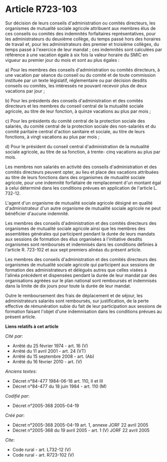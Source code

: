 # Article R723-103

Sur décision de leurs conseils d'administration ou comités directeurs, les organismes de mutualité sociale agricole
attribuent aux membres élus de ces conseils ou comités des indemnités forfaitaires représentatives, pour les administrateurs
du deuxième collège, du temps passé hors des horaires de travail et, pour les administrateurs des premier et troisième
collèges, du temps passé à l'exercice de leur mandat ; ces indemnités sont calculées par référence à une vacation égale à six
fois la valeur horaire du SMIC en vigueur au premier jour du mois et sont au plus égales : 

a) Pour les membres des conseils d'administration ou comités directeurs, à une vacation par séance du conseil ou du comité et
de toute commission instituée par un texte législatif, réglementaire ou par décision desdits conseils ou comités, les
intéressés ne pouvant recevoir plus de deux vacations par jour ; 

b) Pour les présidents des conseils d'administration et des comités directeurs et les membres du conseil central de la
mutualité sociale agricole, au titre de leur fonction, à quinze vacations au plus par mois ; 

c) Pour les présidents du comité central de la protection sociale des salariés, du comité central de la protection sociale
des non-salariés et du comité paritaire central d'action sanitaire et sociale, au titre de leurs fonctions, à vingt vacations
au plus par mois ; 

d) Pour le président du conseil central d'administration de la mutualité sociale agricole, au titre de sa fonction, à trente-
cinq vacations au plus par mois. 

Les membres non salariés en activité des conseils d'administration et des comités directeurs peuvent opter, au lieu et place
des vacations attribuées au titre de leurs fonctions dans des organismes de mutualité sociale agricole, pour une indemnité
forfaitaire de remplacement d'un montant égal à celui déterminé dans les conditions prévues en application de l'article L.
732-12. 

L'agent d'un organisme de mutualité sociale agricole désigné en qualité d'administrateur d'un autre organisme de mutualité
sociale agricole ne peut bénéficier d'aucune indemnité. 

Les membres des conseils d'administration et des comités directeurs des organismes de mutualité sociale agricole ainsi que
les membres des assemblées générales qui participent pendant la durée de leurs mandats aux sessions de formation des élus
organisées à l'initiative desdits organismes sont remboursés et indemnisés dans les conditions définies à l'article R.
723-102 et aux sept premiers alinéas du présent article. 

Les membres des conseils d'administration et des comités directeurs des organismes de mutualité sociale agricole qui
participent aux sessions de formation des administrateurs et délégués autres que celles visées à l'alinéa précédent et
dispensées pendant la durée de leur mandat par des organisations agréées sur le plan national sont remboursés et indemnisés
dans la limite de dix jours pour toute la durée de leur mandat. 

Outre le remboursement des frais de déplacement et de séjour, les administrateurs salariés sont remboursés, sur
justification, de la perte effective de rémunération subie du fait de leur participation aux sessions de formation faisant
l'objet d'une indemnisation dans les conditions prévues au présent article.

**Liens relatifs à cet article**

_Cité par_:

  - Arrêté du 25 février 1974 - art. 16 (V)
  - Arrêté du 11 avril 2001 - art. 24 (VT)
  - Arrêté du 15 septembre 2008 - art. (Ab)
  - Arrêté du 16 février 2010 - art. (V)

_Anciens textes_:

  - Décret n°84-477 1984-06-18 art. 110, II et III
  - Décret n°84-477 du 18 juin 1984 - art. 110 (M)

_Codifié par_:

  - Décret n°2005-368 2005-04-19

_Créé par_:

  - Décret n°2005-368 2005-04-19 art. 1, annexe JORF 22 avril 2005
  - Décret n°2005-368 du 19 avril 2005 - art. 1 (V) JORF 22 avril 2005

_Cite_:

  - Code rural - art. L732-12 (V)
  - Code rural - art. R723-102 (V)
